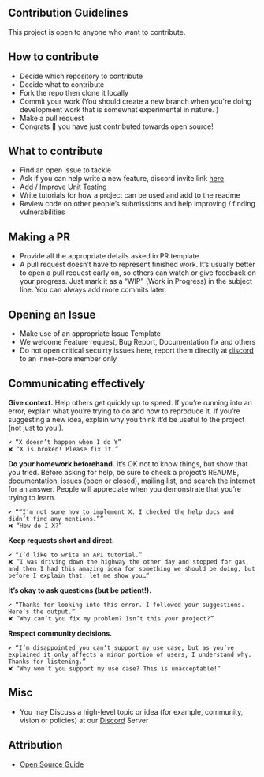 ## Contribution Guidelines

This project is open to anyone who want to contribute. 

## How to contribute

- Decide which repository to contribute
- Decide what to contribute
- Fork the repo then clone it locally
- Commit your work (You should create a new branch when you're doing development work that is somewhat experimental in nature. )
- Make a pull request
- Congrats 🎉 you have just contributed towards open source!

## What to contribute

- Find an open issue to tackle
- Ask if you can help write a new feature, discord invite link [here](https://discord.gg/RVTeWgmgeC)
- Add / Improve Unit Testing
- Write tutorials for how a project can be used and add to the readme
- Review code on other people’s submissions and help improving / finding vulnerabilities

## Making a PR
- Provide all the appropriate details asked in PR template
- A pull request doesn’t have to represent finished work. It’s usually better to open a pull request early on, so others can watch or give feedback on your progress. Just mark it as a “WIP” (Work in Progress) in the subject line. You can always add more commits later.

## Opening an Issue
- Make use of an appropriate Issue Template
- We welcome Feature request, Bug Report, Documentation fix and others
- Do not open critical secuirty issues here, report them directly at [discord](https://discord.gg/RVTeWgmgeC) to an inner-core member only

## Communicating effectively
**Give context.** Help others get quickly up to speed. If you’re running into an error, explain what you’re trying to do and how to reproduce it. If you’re suggesting a new idea, explain why you think it’d be useful to the project (not just to you!).

```
✔️ “X doesn’t happen when I do Y”
❌ “X is broken! Please fix it.”
```

**Do your homework beforehand.** It’s OK not to know things, but show that you tried. Before asking for help, be sure to check a project’s README, documentation, issues (open or closed), mailing list, and search the internet for an answer. People will appreciate when you demonstrate that you’re trying to learn.

```
✔️ ““I’m not sure how to implement X. I checked the help docs and didn’t find any mentions.””
❌ “How do I X?”
```

**Keep requests short and direct.**

```
✔️ “I’d like to write an API tutorial.”
❌ “I was driving down the highway the other day and stopped for gas, and then I had this amazing idea for something we should be doing, but before I explain that, let me show you…“
```

**It’s okay to ask questions (but be patient!).**

```
✔️ “Thanks for looking into this error. I followed your suggestions. Here’s the output.”
❌ “Why can’t you fix my problem? Isn’t this your project?”
```

**Respect community decisions.**

```
✔️ “I’m disappointed you can’t support my use case, but as you’ve explained it only affects a minor portion of users, I understand why. Thanks for listening.”
❌ “Why won’t you support my use case? This is unacceptable!”
```

## Misc

- You may Discuss a high-level topic or idea (for example, community, vision or policies) at our [Discord](https://discord.gg/RVTeWgmgeC) Server

## Attribution
- [Open Source Guide](https://opensource.guide/how-to-contribute/)
